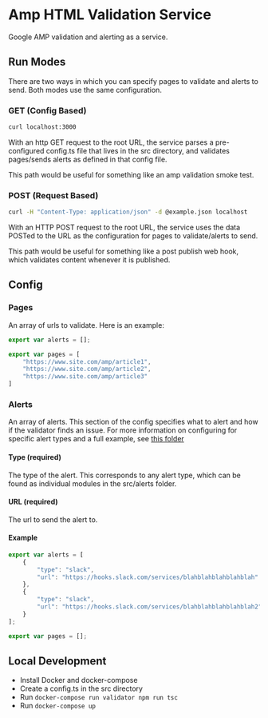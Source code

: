 # Amp HTML Validation Service

Google AMP validation and alerting as a service.

## Run Modes

There are two ways in which you can specify pages to validate and alerts to send. Both modes use the same configuration.

### GET (Config Based)

```bash
curl localhost:3000
```

With an http GET request to the root URL, the service parses a pre-configured config.ts file that lives in the src directory, and validates pages/sends alerts as defined in that config file.

This path would be useful for something like an amp validation smoke test.

### POST (Request Based)

```bash
curl -H "Content-Type: application/json" -d @example.json localhost
```

With an HTTP POST request to the root URL, the service uses the data POSTed to the URL as the configuration for pages to validate/alerts to send.

This path would be useful for something like a post publish web hook, which validates content whenever it is published.

## Config

### Pages
An array of urls to validate. Here is an example:
```javascript
export var alerts = [];

export var pages = [
    "https://www.site.com/amp/article1",
    "https://www.site.com/amp/article2",
    "https://www.site.com/amp/article3"
]
```

### Alerts
An array of alerts. This section of the config specifies what to alert and how if the validator finds an issue. 
For more information on configuring for specific alert types and a full example, see [this folder](docs/alerts)

#### Type (required)
The type of the alert. This corresponds to any alert type, which can be found as individual modules in the src/alerts folder.

#### URL (required)
The url to send the alert to.

#### Example

```javascript
export var alerts = [
    {
        "type": "slack",
        "url": "https://hooks.slack.com/services/blahblahblahblahblah"
    },
    {
        "type": "slack",
        "url": "https://hooks.slack.com/services/blahblahblahblahblah2"
    }
];

export var pages = [];
```

## Local Development

* Install Docker and docker-compose
* Create a config.ts in the src directory
* Run `docker-compose run validator npm run tsc`
* Run `docker-compose up`